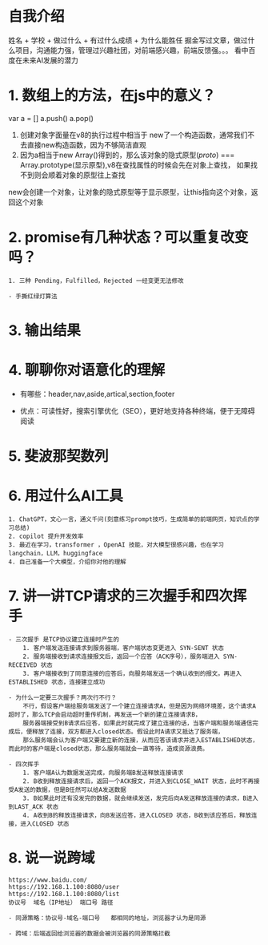 # 自我介绍
姓名 + 学校 + 做过什么 + 有过什么成绩 + 为什么能胜任
掘金写过文章，做过什么项目，沟通能力强，管理过兴趣社团，对前端感兴趣，前端反馈强。。。
看中百度在未来AI发展的潜力

# 1. 数组上的方法，在js中的意义？
var a = []
a.push()
a.pop()

1. 创建对象字面量在v8的执行过程中相当于 new了一个构造函数，通常我们不去直接new构造函数，因为不够简洁直观
2. 因为a相当于new Array()得到的，那么该对象的隐式原型(_proto_) === Array.prototype(显示原型),v8在查找属性的时候会先在对象上查找，
如果找不到则会顺着对象的原型往上查找

new会创建一个对象，让对象的隐式原型等于显示原型，让this指向这个对象，返回这个对象

# 2. promise有几种状态？可以重复改变吗？
    1. 三种 Pending，Fulfilled，Rejected 一经变更无法修改

    - 手撕红绿灯算法

# 3. 输出结果

# 4. 聊聊你对语意化的理解
- 有哪些：header,nav,aside,artical,section,footer

- 优点：可读性好，搜索引擎优化（SEO），更好地支持各种终端，便于无障碍阅读

# 5. 斐波那契数列

# 6. 用过什么AI工具
    1. ChatGPT，文心一言，通义千问(刻意练习prompt技巧，生成简单的前端网页，知识点的学习总结)
    2. copilot 提升开发效率
    3. 最近在学习，transformer ，OpenAI 技能，对大模型很感兴趣，也在学习langchain，LLM，huggingface
    4. 自己准备一个大模型，介绍你对他的理解

# 7. 讲一讲TCP请求的三次握手和四次挥手
    - 三次握手 是TCP协议建立连接时产生的
        1. 客户端发送连接请求到服务器端，客户端状态变更进入 SYN-SENT 状态
        2. 服务端接收到请求连接报文后，返回一个应答（ACK序号），服务端进入 SYN-RECEIVED 状态
        3. 客户端接收到了同意连接的应答后，向服务端发送一个确认收到的报文。再进入 ESTABLISHED 状态，连接建立成功
    
    - 为什么一定要三次握手？两次行不行？
        不行，假设客户端给服务端发送了一个建立连接请求A，但是因为网络环境差，这个请求A超时了，那么TCP会启动超时重传机制，再发送一个新的建立连接请求B，
        服务器端接受到B请求后应答，如果此时就完成了建立连接的话，当客户端和服务端通信完成后，便释放了连接，双方都进入closed状态。假设此时A请求又抵达了服务端，
        那么服务端会认为客户端又要建立新的连接，从而应答该请求并进入ESTABLISHED状态，而此时的客户端是closed状态，那么服务端就会一直等待，造成资源浪费。

    - 四次挥手
        1. 客户端A认为数据发送完成，向服务端B发送释放连接请求
        2. B收到释放连接请求后，返回一个ACK报文，并进入到CLOSE_WAIT 状态，此时不再接受A发送的数据，但是B任然可以给A发送数据
        3. B如果此时还有没发完的数据，就会继续发送，发完后向A发送释放连接的请求，B进入到LAST_ACK 状态
        4. A收到B的释放连接请求，向B发送应答，进入CLOSED 状态，B收到该应答后，释放连接，进入CLOSED 状态

# 8. 说一说跨域
    https://www.baidu.com/
    https://192.168.1.100:8080/user
    https://192.168.1.100:8080/list
    协议号  域名（IP地址） 端口号 路径

    - 同源策略：协议号-域名-端口号   都相同的地址，浏览器才认为是同源

    - 跨域：后端返回给浏览器的数据会被浏览器的同源策略拦截

    